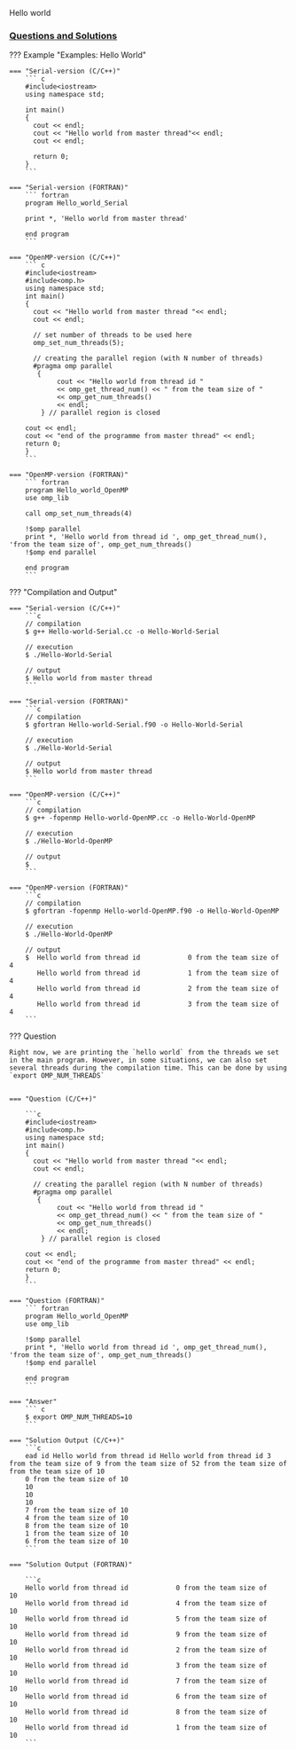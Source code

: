 Hello world





### <u>Questions and Solutions</u>


??? Example "Examples: Hello World"

    === "Serial-version (C/C++)"
        ``` c
        #include<iostream>
        using namespace std;
        
        int main()
        {
          cout << endl;
          cout << "Hello world from master thread"<< endl;
          cout << endl;
          
          return 0;
        }
        ```

    === "Serial-version (FORTRAN)"
        ``` fortran
        program Hello_world_Serial
        
        print *, 'Hello world from master thread'
        
        end program
        ```
	
    === "OpenMP-version (C/C++)"
        ``` c
        #include<iostream>
        #include<omp.h>
        using namespace std;
        int main()
        {
          cout << "Hello world from master thread "<< endl;
          cout << endl;
          
          // set number of threads to be used here
          omp_set_num_threads(5);
          
          // creating the parallel region (with N number of threads)
          #pragma omp parallel
           {
                cout << "Hello world from thread id "
                << omp_get_thread_num() << " from the team size of "
                << omp_get_num_threads()
                << endl;
            } // parallel region is closed
            
        cout << endl;
        cout << "end of the programme from master thread" << endl;
        return 0;
        }
        ```

    === "OpenMP-version (FORTRAN)"
        ``` fortran
        program Hello_world_OpenMP
        use omp_lib
        
        call omp_set_num_threads(4)
        
        !$omp parallel
        print *, 'Hello world from thread id ', omp_get_thread_num(), 'from the team size of', omp_get_num_threads()
        !$omp end parallel
        
        end program
        ```

??? "Compilation and Output"

    === "Serial-version (C/C++)"
        ```c
        // compilation
        $ g++ Hello-world-Serial.cc -o Hello-World-Serial
        
        // execution 
        $ ./Hello-World-Serial
        
        // output
        $ Hello world from master thread
        ```

    === "Serial-version (FORTRAN)"
        ```c
        // compilation
        $ gfortran Hello-world-Serial.f90 -o Hello-World-Serial
        
        // execution 
        $ ./Hello-World-Serial
        
        // output
        $ Hello world from master thread
        ```
        
    === "OpenMP-version (C/C++)"
        ```c
        // compilation
        $ g++ -fopenmp Hello-world-OpenMP.cc -o Hello-World-OpenMP
        
        // execution
        $ ./Hello-World-OpenMP
        
        // output
        $ 
        ```

    === "OpenMP-version (FORTRAN)"
        ```c
        // compilation
        $ gfortran -fopenmp Hello-world-OpenMP.f90 -o Hello-World-OpenMP
        
        // execution
        $ ./Hello-World-OpenMP
        
        // output
        $  Hello world from thread id            0 from the team size of           4
           Hello world from thread id            1 from the team size of           4
           Hello world from thread id            2 from the team size of           4
           Hello world from thread id            3 from the team size of           4
        ```




??? Question


    Right now, we are printing the `hello world` from the threads we set in the main program. However, in some situations, we can also set several threads during the compilation time. This can be done by using `export OMP_NUM_THREADS`


    === "Question (C/C++)"

        ```c
        #include<iostream>
        #include<omp.h>
        using namespace std;
        int main()
        {
          cout << "Hello world from master thread "<< endl;
          cout << endl;
                    
          // creating the parallel region (with N number of threads)
          #pragma omp parallel
           {
                cout << "Hello world from thread id "
                << omp_get_thread_num() << " from the team size of "
                << omp_get_num_threads()
                << endl;
            } // parallel region is closed
            
        cout << endl;
        cout << "end of the programme from master thread" << endl;
        return 0;
        }
        ```

    === "Question (FORTRAN)"
        ``` fortran
        program Hello_world_OpenMP
        use omp_lib
                
        !$omp parallel 
        print *, 'Hello world from thread id ', omp_get_thread_num(), 'from the team size of', omp_get_num_threads()
        !$omp end parallel
        
        end program
        ```
        
    === "Answer"
        ``` c
        $ export OMP_NUM_THREADS=10
        ```

    === "Solution Output (C/C++)"
        ```c
        ead id Hello world from thread id Hello world from thread id 3 from the team size of 9 from the team size of 52 from the team size of  from the team size of 10
        0 from the team size of 10
        10
        10
        10
        7 from the team size of 10
        4 from the team size of 10
        8 from the team size of 10
        1 from the team size of 10
        6 from the team size of 10
        ```
        
    === "Solution Output (FORTRAN)"

        ```c
        Hello world from thread id            0 from the team size of          10
        Hello world from thread id            4 from the team size of          10
        Hello world from thread id            5 from the team size of          10
        Hello world from thread id            9 from the team size of          10
        Hello world from thread id            2 from the team size of          10
        Hello world from thread id            3 from the team size of          10
        Hello world from thread id            7 from the team size of          10
        Hello world from thread id            6 from the team size of          10
        Hello world from thread id            8 from the team size of          10
        Hello world from thread id            1 from the team size of          10
        ```

